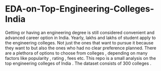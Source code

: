 # EDA-on-Top-Engineering-Colleges-India
Getting or having an engineering degree is still considered convenient and advanced career option in India. Yearly, lakhs and lakhs of student apply to the engineering colleges. Not just the ones that want to pursue it because they want to but also the ones who had no clear preference planned. There are a plethora of options to choose from colleges , depending on many factors like popularity , rating , fees etc. This repo is a small analysis on the top engineering colleges of India . The dataset consists of 300 colleges . 
